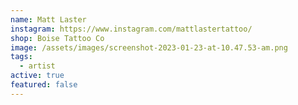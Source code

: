 ```yaml
---
name: Matt Laster
instagram: https://www.instagram.com/mattlastertattoo/
shop: Boise Tattoo Co
image: /assets/images/screenshot-2023-01-23-at-10.47.53-am.png
tags:
  - artist
active: true
featured: false
---
```


